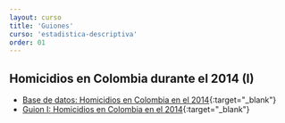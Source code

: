 ```yaml
---
layout: curso
title: 'Guiones'
curso: 'estadistica-descriptiva'
order: 01
---
```


## Homicidios en Colombia durante el 2014 (I)

* [Base de datos: Homicidios en Colombia en el 2014](./iniR/HomicidiosColombia2014.xlsx){:target="_blank"}
* [Guion I: Homicidios en Colombia en el 2014](./guiones/homicidios_Colombia.html){:target="_blank"}
